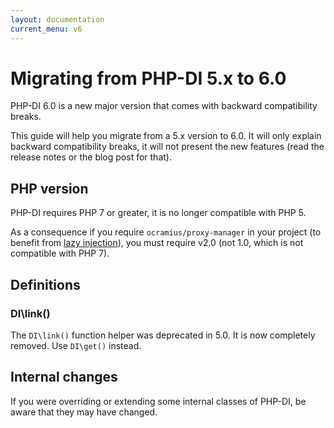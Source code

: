 ```yaml
---
layout: documentation
current_menu: v6
---
```


# Migrating from PHP-DI 5.x to 6.0

PHP-DI 6.0 is a new major version that comes with backward compatibility breaks.

This guide will help you migrate from a 5.x version to 6.0. It will only explain backward compatibility breaks, it will not present the new features (read the release notes or the blog post for that).

## PHP version

PHP-DI requires PHP 7 or greater, it is no longer compatible with PHP 5.

As a consequence if you require `ocramius/proxy-manager` in your project (to benefit from [lazy injection](../lazy-injection.md)), you must require v2.0 (not 1.0, which is not compatible with PHP 7).

## Definitions

### DI\link()

The `DI\link()` function helper was deprecated in 5.0. It is now completely removed. Use `DI\get()` instead.

## Internal changes

If you were overriding or extending some internal classes of PHP-DI, be aware that they may have changed.
